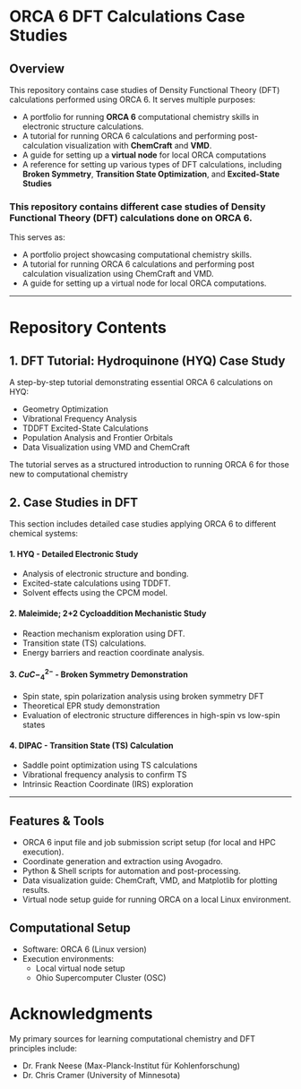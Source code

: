 # ORCA 6 DFT Calculations Case Studies

## Overview

This repository contains case studies of Density Functional Theory (DFT) calculations performed using ORCA 6. It serves multiple purposes: 
- A portfolio for running **ORCA 6** computational chemistry skills in electronic structure calculations.
- A tutorial for running ORCA 6 calculations and performing post-calculation visualization with **ChemCraft** and **VMD**.
- A guide for setting up a **virtual node** for local ORCA computations
- A reference for setting up various types of DFT calculations, including **Broken Symmetry**, **Transition State Optimization**, and **Excited-State Studies**

  
### This repository contains different case studies of Density Functional Theory (DFT) calculations done on ORCA 6. 

This serves as:

- A portfolio project showcasing computational chemistry skills.
- A tutorial for running ORCA 6 calculations and performing post calculation visualization using ChemCraft and VMD.
- A guide for setting up a virtual node for local ORCA computations.

--------

# Repository Contents
## 1. DFT Tutorial: Hydroquinone (HYQ) Case Study

A step-by-step tutorial demonstrating essential ORCA 6 calculations on HYQ:
- Geometry Optimization
- Vibrational Frequency Analysis
- TDDFT Excited-State Calculations
- Population Analysis and Frontier Orbitals
- Data Visualization using VMD and ChemCraft

The tutorial serves as a structured introduction to running ORCA 6 for those new to computational chemistry

## 2. Case Studies in DFT
This section includes detailed case studies applying ORCA 6 to different chemical systems:

#### 1. HYQ - Detailed Electronic Study
- Analysis of electronic structure and bonding.
- Excited-state calculations using TDDFT.
- Solvent effects using the CPCM model.

#### 2. Maleimide; 2+2  Cycloaddition Mechanistic Study
- Reaction mechanism exploration using DFT.
- Transition state (TS) calculations.
- Energy barriers and reaction coordinate analysis.

#### 3. $CuC-_4^{2-}$ - Broken Symmetry Demonstration
- Spin state, spin polarization analysis using broken symmetry DFT
- Theoretical EPR study demonstration
- Evaluation of electronic structure differences in high-spin vs low-spin states

#### 4. DIPAC - Transition State (TS) Calculation
- Saddle point optimization using TS calculations
- Vibrational frequency analysis to confirm TS
- Intrinsic Reaction Coordinate (IRS) exploration

-----

## Features & Tools
- ORCA 6 input file and job submission script setup (for local and HPC execution).
- Coordinate generation and extraction using Avogadro.
- Python & Shell scripts for automation and post-processing.
- Data visualization guide: ChemCraft, VMD, and Matplotlib for plotting results.
- Virtual node setup guide for running ORCA on a local Linux environment.

## Computational Setup
- Software: ORCA 6 (Linux version)
- Execution environments:
  - Local virtual node setup
  - Ohio Supercomputer Cluster (OSC)
 
# Acknowledgments
My primary sources for learning computational chemistry and DFT principles include:
- Dr. Frank Neese (Max-Planck-Institut für Kohlenforschung)
- Dr. Chris Cramer (University of Minnesota)

  
